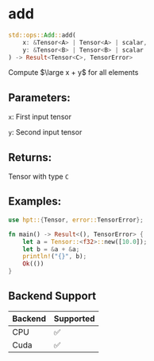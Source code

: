 # add
```rust
std::ops::Add::add(
    x: &Tensor<A> | Tensor<A> | scalar, 
    y: &Tensor<B> | Tensor<B> | scalar
) -> Result<Tensor<C>, TensorError>
```
Compute $\large x + y$ for all elements

## Parameters:
`x`: First input tensor

`y`: Second input tensor

## Returns:
Tensor with type `C`

## Examples:
```rust
use hpt::{Tensor, error::TensorError};

fn main() -> Result<(), TensorError> {
    let a = Tensor::<f32>::new([10.0]);
    let b = &a + &a;
    println!("{}", b);
    Ok(())
}
```
## Backend Support
| Backend | Supported |
|---------|-----------|
| CPU     | ✅         |
| Cuda    | ✅        |